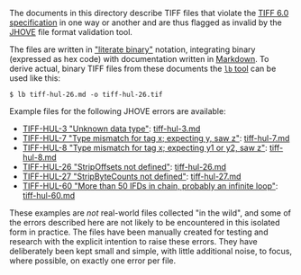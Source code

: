 The documents in this directory describe TIFF files that violate the [TIFF 6.0
specification][TIFF] in one way or another and are thus flagged as invalid by
the [JHOVE][JHOVE] file format validation tool.

The files are written in ["literate binary"][lb] notation, integrating binary
(expressed as hex code) with documentation written in [Markdown][Markdown]. To
derive actual, binary TIFF files from these documents the [`lb` tool][lb] can be
used like this:

~~~console
$ lb tiff-hul-26.md -o tiff-hul-26.tif
~~~

Example files for the following JHOVE errors are available:

- [TIFF-HUL-3 "Unknown data type"][TIFF-HUL-3]: [tiff-hul-3.md](tiff-hul-3.md)
- [TIFF-HUL-7 "Type mismatch for tag x; expecting y, saw z"][TIFF-HUL-7]:
  [tiff-hul-7.md](tiff-hul-7.md)
- [TIFF-HUL-8 "Type mismatch for tag x; expecting y1 or y2, saw z"][TIFF-HUL-8]:
  [tiff-hul-8.md](tiff-hul-8.md)
- [TIFF-HUL-26 "StripOffsets not defined"][TIFF-HUL-26]:
  [tiff-hul-26.md](tiff-hul-26.md)
- [TIFF-HUL-27 "StripByteCounts not defined"][TIFF-HUL-27]:
  [tiff-hul-27.md](tiff-hul-27.md)
- [TIFF-HUL-60 "More than 50 IFDs in chain, probably an infinite
  loop"][TIFF-HUL-60]: [tiff-hul-60.md](tiff-hul-60.md)

These examples are *not* real-world files collected "in the wild", and some of
the errors described here are not likely to be encountered in this isolated form
in practice. The files have been manually created for testing and research with
the explicit intention to raise these errors. They have deliberately been kept
small and simple, with little additional noise, to focus, where possible, on
exactly one error per file.

[TIFF]: https://archive.org/details/TIFF6
[JHOVE]: https://jhove.openpreservation.org/
[lb]: https://github.com/marhop/literate-binary
[Markdown]: https://commonmark.org/

[TIFF-HUL-3]: https://github.com/openpreserve/jhove/wiki/TIFF-hul-Messages#tiff-hul-3
[TIFF-HUL-7]: https://github.com/openpreserve/jhove/wiki/TIFF-hul-Messages#tiff-hul-7
[TIFF-HUL-8]: https://github.com/openpreserve/jhove/wiki/TIFF-hul-Messages#tiff-hul-8
[TIFF-HUL-26]: https://github.com/openpreserve/jhove/wiki/TIFF-hul-Messages#tiff-hul-26
[TIFF-HUL-27]: https://github.com/openpreserve/jhove/wiki/TIFF-hul-Messages#tiff-hul-27
[TIFF-HUL-60]: https://github.com/openpreserve/jhove/wiki/TIFF-hul-Messages#tiff-hul-60
